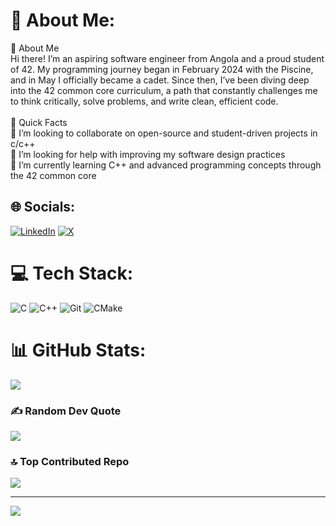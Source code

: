 # 💫 About Me:
👋 About Me<br>Hi there! I’m an aspiring software engineer from Angola and a proud student of 42. My programming journey began in February 2024 with the Piscine, and in May I officially became a cadet. Since then, I’ve been diving deep into the 42 common core curriculum, a path that constantly challenges me to think critically, solve problems, and write clean, efficient code.<br><br>🌟 Quick Facts<br>👯 I’m looking to collaborate on open-source and student-driven projects in c/c++<br>🤝 I’m looking for help with improving my software design practices<br>🌱 I’m currently learning C++ and advanced programming concepts through the 42 common core

## 🌐 Socials:
[![LinkedIn](https://img.shields.io/badge/LinkedIn-%230077B5.svg?logo=linkedin&logoColor=white)](https://linkedin.com/in/0xchg) [![X](https://img.shields.io/badge/X-black.svg?logo=X&logoColor=white)](https://x.com/0xchg) 

# 💻 Tech Stack:
![C](https://img.shields.io/badge/c-%2300599C.svg?style=flat&logo=c&logoColor=white) ![C++](https://img.shields.io/badge/c++-%2300599C.svg?style=flat&logo=c%2B%2B&logoColor=white) ![Git](https://img.shields.io/badge/git-%23F05033.svg?style=flat&logo=git&logoColor=white) ![CMake](https://img.shields.io/badge/CMake-%23008FBA.svg?style=flat&logo=cmake&logoColor=white)
# 📊 GitHub Stats:
![](https://github-readme-stats.vercel.app/api/top-langs/?username=0xchg&theme=dark&hide_border=false&include_all_commits=false&count_private=false&layout=compact)

### ✍️ Random Dev Quote
![](https://quotes-github-readme.vercel.app/api?type=horizontal&theme=radical)

### 🔝 Top Contributed Repo
![](https://github-contributor-stats.vercel.app/api?username=0xchg&limit=5&theme=dark&combine_all_yearly_contributions=true)

---
[![](https://visitcount.itsvg.in/api?id=0xchg&icon=0&color=0)](https://visitcount.itsvg.in)

<!-- Proudly created with GPRM ( https://gprm.itsvg.in ) -->
